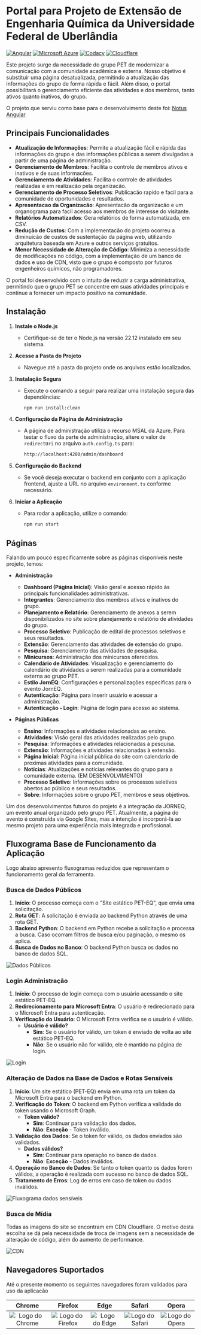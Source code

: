 # Portal para Projeto de Extensão de Engenharia Química da Universidade Federal de Uberlândia

[![Angular](https://img.shields.io/badge/Angular-%23DD0031.svg?logo=angular&logoColor=white)](#)
[![Microsoft Azure](https://custom-icon-badges.demolab.com/badge/Microsoft%20Azure-0089D6?logo=msazure&logoColor=white)](#)
[![Codacy](https://img.shields.io/badge/Codacy-222F29?logo=codacy&logoColor=fff)](#)
[![Cloudflare](https://img.shields.io/badge/Cloudflare-F38020?logo=Cloudflare&logoColor=white)](#)

Este projeto surge da necessidade do grupo PET de modernizar a comunicação com a comunidade acadêmica e externa. Nosso objetivo é substituir uma página desatualizada, permitindo a atualização das informações do grupo de forma rápida e fácil. Além disso, o portal possibilitará o gerenciamento eficiente das atividades e dos membros, tanto ativos quanto inativos, do grupo.

O projeto que serviu como base para o desenvolvimento deste foi: [Notus Angular](https://github.com/creativetimofficial/public-assets/blob/master/notus-angular/notus-angular.jpg?raw=true)

## Principais Funcionalidades

- **Atualização de Informações**: Permite a atualização fácil e rápida das informações do grupo e das informações públicas a serem divulgadas a partir de uma página de administração.
- **Gerenciamento de Membros**: Facilita o controle de membros ativos e inativos e de suas informacões.
- **Gerenciamento de Atividades**: Facilita o controle de atividades realizadas e em realizacão pela organizacão.
- **Gerenciamento de Processo Seletivos**: Publicacão rapido e facil para a comunidade de oportunidades e resultados.
- **Apresentacao da Organizacão**: Apresentacão da organizacão e um organograma para facil acesso aos membros de interesse do visitante.
- **Relatórios Automatizados**: Gera relatórios de forma automatizada, em CSV.
- **Redução de Custos**: Com a implementacão do projeto ocorreu a diminuicão de custos de sustentação da página web, utilizando arquitetura baseada em Azure e outros serviços gratuitos.
- **Menor Necessidade de Alteração de Código**: Minimiza a necessidade de modificações no código, com a implementação de um banco de dados e uso de CDN, visto que o grupo é composto por futuros engenheiros químicos, não programadores.

O portal foi desenvolvido com o intuito de reduzir a carga administrativa, permitindo que o grupo PET se concentre em suas atividades principais e continue a fornecer um impacto positivo na comunidade.

## Instalação

1. **Instale o Node.js**
   - Certifique-se de ter o Node.js na versão 22.12 instalado em seu sistema.

2. **Acesse a Pasta do Projeto**
   - Navegue até a pasta do projeto onde os arquivos estão localizados.

3. **Instalação Segura**
   - Execute o comando a seguir para realizar uma instalação segura das dependências:
     ```sh
     npm run install:clean
     ```

4. **Configuração da Página de Administração**
   - A página de administração utiliza o recurso MSAL da Azure. Para testar o fluxo da parte de administração, altere o valor de `redirectUri` no arquivo `auth.config.ts` para:
     ```sh
     http://localhost:4200/admin/dashboard
     ```

5. **Configuração do Backend**
   - Se você deseja executar o backend em conjunto com a aplicação frontend, ajuste a URL no arquivo `environment.ts` conforme necessário.

6. **Iniciar a Aplicação**
   - Para rodar a aplicação, utilize o comando:
     ```sh
     npm run start
     ```

## Páginas

Falando um pouco especificamente sobre as páginas disponíveis neste projeto, temos:

- **Administração**
  - **Dashboard (Página Inicial)**: Visão geral e acesso rápido às principais funcionalidades administrativas.
  - **Integrantes**: Gerenciamento dos membros ativos e inativos do grupo.
  - **Planejamento e Relatório**: Gerenciamento de anexos a serem disponibilizados no site sobre planejamento e relatório de atividades do grupo.
  - **Processo Seletivo**: Publicação de edital de processos seletivos e seus resultados.
  - **Extensão**: Gerenciamento das atividades de extensão do grupo.
  - **Pesquisa**: Gerenciamento das atividades de pesquisa.
  - **Minicursos**: Administração dos minicursos oferecidos.
  - **Calendário de Atividades**: Visualização e gerenciamento do calendário de atividades a serem realizadas para a comunidade externa ao grupo PET.
  - **Estilo JornEQ**: Configurações e personalizações específicas para o evento JornEQ.
  - **Autenticação**: Página para inserir usuário e acessar a administração.
  - **Autenticação - Login**: Página de login para acesso ao sistema.

- **Páginas Públicas**
  - **Ensino**: Informações e atividades relacionadas ao ensino.
  - **Atividades**: Visão geral das atividades realizadas pelo grupo.
  - **Pesquisa**: Informações e atividades relacionadas à pesquisa.
  - **Extensão**: Informações e atividades relacionadas à extensão.
  - **Página Inicial**: Página inicial pública do site com calendario de proximas atividades para a comunidade.
  - **Notícias**: Atualizações e notícias relevantes do grupo para a comunidade externa. (EM DESENVOLVIMENTO)
  - **Processo Seletivo**: Informações sobre os processos seletivos abertos ao público e seus resultados.
  - **Sobre**: Informações sobre o grupo PET, membros e seus objetivos.

Um dos desenvolvimentos futuros do projeto é a integração da JORNEQ, um evento anual organizado pelo grupo PET. Atualmente, a página do evento é construída via Google Sites, mas a intenção é incorporá-la ao mesmo projeto para uma experiência mais integrada e profissional.

## Fluxograma Base de Funcionamento da Aplicação

Logo abaixo apresento fluxogramas reduzidos que representam o funcionamento geral da ferramenta.

### Busca de Dados Públicos

1. **Início**: O processo começa com o "Site estático PET-EQ", que envia uma solicitação.
2. **Rota GET**: A solicitação é enviada ao backend Python através de uma rota GET.
3. **Backend Python**: O backend em Python recebe a solicitação e processa a busca. Caso ocorram filtros de busca e/ou paginação, o mesmo os aplica.
4. **Busca de Dados no Banco**: O backend Python busca os dados no banco de dados SQL.

![Dados Públicos](https://pub-55adf5718cd045b9ac6ed9a8aca88510.r2.dev/ImagensArquitetura/DadosPublicos.png)

### Login Administração

1. **Início**: O processo de login começa com o usuário acessando o site estático PET-EQ.
2. **Redirecionamento para Microsoft Entra**: O usuário é redirecionado para o Microsoft Entra para autenticação.
3. **Verificação do Usuário**: O Microsoft Entra verifica se o usuário é válido.
   - **Usuário é válido?**
     - **Sim**: Se o usuário for válido, um token é enviado de volta ao site estático PET-EQ.
     - **Não**: Se o usuário não for válido, ele é mantido na página de login.

![Login](https://pub-55adf5718cd045b9ac6ed9a8aca88510.r2.dev/ImagensArquitetura/Login.png)

### Alteração de Dados na Base de Dados e Rotas Sensíveis

1. **Início**: Um site estático (PET-EQ) envia em uma rota um token da Microsoft Entra para o backend em Python.
2. **Verificação do Token**: O backend em Python verifica a validade do token usando o Microsoft Graph.
   - **Token válido?**
     - **Sim**: Continuar para validação dos dados.
     - **Não**: **Exceção** - Token inválido.
3. **Validação dos Dados**: Se o token for válido, os dados enviados são validados.
   - **Dados válidos?**
     - **Sim**: Continuar para operação no banco de dados.
     - **Não**: **Exceção** - Dados inválidos.
4. **Operação no Banco de Dados**: Se tanto o token quanto os dados forem válidos, a operação é realizada com sucesso no banco de dados SQL.
5. **Tratamento de Erros**: Log de erros em caso de token ou dados inválidos.

![Fluxograma dados sensíveis](https://pub-55adf5718cd045b9ac6ed9a8aca88510.r2.dev/ImagensArquitetura/DadosSensiveis.png)

### Busca de Mídia

Todas as imagens do site se encontram em CDN Cloudflare. O motivo desta escolha se dá pela necessidade de troca de imagens sem a necessidade de alteração de código, além do aumento de performance.

![CDN](https://pub-55adf5718cd045b9ac6ed9a8aca88510.r2.dev/ImagensArquitetura/cnd.png)

## Navegadores Suportados

Até o presente momento os seguintes navegadores foram validados para uso da aplicacão

| Chrome | Firefox | Edge | Safari | Opera |
|:---:|:---:|:---:|:---:|:---:|
| ![Logo do Chrome](https://github.com/creativetimofficial/public-assets/blob/master/logos/chrome-logo.png?raw=true) | ![Logo do Firefox](https://raw.githubusercontent.com/creativetimofficial/public-assets/master/logos/firefox-logo.png) | ![Logo do Edge](https://raw.githubusercontent.com/creativetimofficial/public-assets/master/logos/edge-logo.png) | ![Logo do Safari](https://raw.githubusercontent.com/creativetimofficial/public-assets/master/logos/safari-logo.png) | ![Logo do Opera](https://raw.githubusercontent.com/creativetimofficial/public-assets/master/logos/opera-logo.png) |